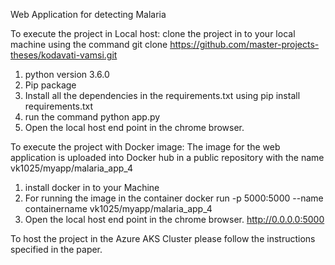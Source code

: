Web Application for detecting Malaria

To execute the project in Local host:
clone the project in to your local machine using the command
 git clone https://github.com/master-projects-theses/kodavati-vamsi.git

1) python version 3.6.0
2) Pip package
3) Install all the dependencies in the requirements.txt using
    pip install requirements.txt
4) run the command
   python app.py
5) Open the local host end point in the chrome browser. 

To execute the project with Docker image:
The image for the web application is uploaded into Docker hub in a public repository
with the name vk1025/myapp/malaria_app_4  

1) install docker in to your Machine
2) For running the image in the container
  docker run -p 5000:5000 --name containername vk1025/myapp/malaria_app_4
3) Open the local host end point in the chrome browser.
   http://0.0.0.0:5000

To host the project in the Azure AKS Cluster please follow the instructions specified in the paper.
 
